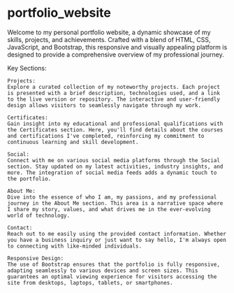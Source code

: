 # portfolio_website
Welcome to my personal portfolio website, a dynamic showcase of my skills, projects, and achievements. Crafted with a blend of HTML, CSS, JavaScript, and Bootstrap, this responsive and visually appealing platform is designed to provide a comprehensive overview of my professional journey.

Key Sections:

    Projects:
    Explore a curated collection of my noteworthy projects. Each project is presented with a brief description, technologies used, and a link to the live version or repository. The interactive and user-friendly design allows visitors to seamlessly navigate through my work.

    Certificates:
    Gain insight into my educational and professional qualifications with the Certificates section. Here, you'll find details about the courses and certifications I've completed, reinforcing my commitment to continuous learning and skill development.

    Social:
    Connect with me on various social media platforms through the Social section. Stay updated on my latest activities, industry insights, and more. The integration of social media feeds adds a dynamic touch to the portfolio.

    About Me:
    Dive into the essence of who I am, my passions, and my professional journey in the About Me section. This area is a narrative space where I share my story, values, and what drives me in the ever-evolving world of technology.

    Contact:
    Reach out to me easily using the provided contact information. Whether you have a business inquiry or just want to say hello, I'm always open to connecting with like-minded individuals.

    Responsive Design:
    The use of Bootstrap ensures that the portfolio is fully responsive, adapting seamlessly to various devices and screen sizes. This guarantees an optimal viewing experience for visitors accessing the site from desktops, laptops, tablets, or smartphones.
